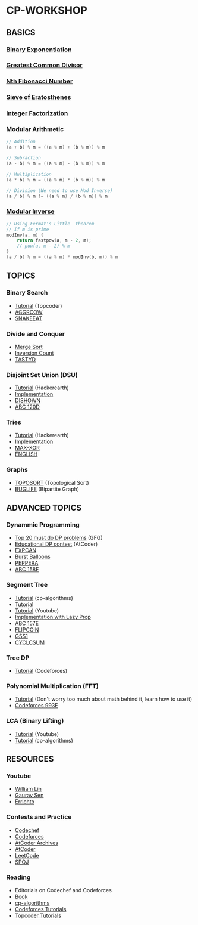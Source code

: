 # CP-WORKSHOP

## BASICS
### [Binary Exponentiation](https://cp-algorithms.com/algebra/binary-exp.html)
### [Greatest Common Divisor](https://cp-algorithms.com/algebra/euclid-algorithm.html)
### [Nth Fibonacci Number](https://www.geeksforgeeks.org/program-for-nth-fibonacci-number/)
### [Sieve of Eratosthenes](https://cp-algorithms.com/algebra/sieve-of-eratosthenes.html)
### [Integer Factorization](https://cp-algorithms.com/algebra/factorization.html)
### Modular Arithmetic
```cpp
// Addition
(a + b) % m = ((a % m) + (b % m)) % m

// Subraction
(a - b) % m = ((a % m) - (b % m)) % m

// Multiplication
(a * b) % m = ((a % m) * (b % m)) % m

// Division (We need to use Mod Inverse)
(a / b) % m != ((a % m) / (b % m)) % m
```
### [Modular Inverse](https://cp-algorithms.com/algebra/module-inverse.html)
```cpp
// Using Fermat's Little  theorem
// If m is prime
modInv(a, m) {
    return fastpow(a, m - 2, m);
    // pow(a, m - 2) % m
}
(a / b) % m = ((a % m) * modInv(b, m)) % m
```

## TOPICS
### Binary Search
* [Tutorial](https://www.topcoder.com/community/competitive-programming/tutorials/binary-search) (Topcoder)
* [AGGRCOW](https://www.spoj.com/problems/AGGRCOW/)
* [SNAKEEAT](https://www.codechef.com/problems/SNAKEEAT)

### Divide and Conquer
* [Merge Sort](https://www.geeksforgeeks.org/merge-sort/)
* [Inversion Count](https://www.geeksforgeeks.org/counting-inversions/)
* [TASTYD](https://www.codechef.com/problems/TASTYD)

### Disjoint Set Union (DSU)
* [Tutorial](https://www.hackerearth.com/practice/notes/disjoint-set-union-union-find/) (Hackerearth)
* [Implementation](https://github.com/yash0530/CP/blob/master/01%20DSA/001%20DSU.cpp)
* [DISHOWN](https://www.codechef.com/problems/DISHOWN)
* [ABC 120D](https://atcoder.jp/contests/abc120/tasks/abc120_d)

### Tries
* [Tutorial](https://www.hackerearth.com/practice/data-structures/advanced-data-structures/trie-keyword-tree/tutorial/) (Hackerearth)
* [Implementation](https://github.com/yash0530/CP/blob/master/01%20DSA/016%20Trie.cpp)
* [MAX-XOR](https://www.hackerrank.com/challenges/maximum-xor/problem)
* [ENGLISH](https://www.codechef.com/problems/ENGLISH)

### Graphs
* [TOPOSORT](https://www.spoj.com/problems/TOPOSORT/) (Topological Sort)
* [BUGLIFE](https://www.spoj.com/problems/BUGLIFE/) (Bipartite Graph)

## ADVANCED TOPICS
### Dynammic Programming
* [Top 20 must do DP problems](https://www.geeksforgeeks.org/top-20-dynamic-programming-interview-questions/) (GFG)
* [Educational DP contest](https://atcoder.jp/contests/dp/tasks) (AtCoder)
* [EXPCAN](https://www.codechef.com/problems/EXPCAN)
* [Burst Balloons](https://leetcode.com/problems/burst-balloons/)
* [PEPPERA](https://www.codechef.com/COOK115A/problems/PEPPERA)
* [ABC 158F](https://atcoder.jp/contests/abc158/tasks/abc158_f)

### Segment Tree
* [Tutorial](https://cp-algorithms.com/data_structures/segment_tree.html) (cp-algorithms)
* [Tutorial](https://kartikkukreja.wordpress.com/2014/11/09/a-simple-approach-to-segment-trees/)
* [Tutorial](https://www.youtube.com/playlist?list=PLMCXHnjXnTnuASA1NghV3Vs9J3D_ij5w2) (Youtube)
* [Implementation with Lazy Prop](https://github.com/yash0530/CP/blob/master/01%20DSA/004%20LAZY.cpp)
* [ABC 157E](https://atcoder.jp/contests/abc157/tasks/abc157_e)
* [FLIPCOIN](https://www.codechef.com/problems/FLIPCOIN)
* [GSS1](https://www.spoj.com/problems/GSS1/)
* [CYCLCSUM](https://www.codechef.com/COOK115A/problems/CYCLCSUM)

### Tree DP
* [Tutorial](https://codeforces.com/blog/entry/20935) (Codeforces)

### Polynomial Multiplication (FFT)
* [Tutorial](https://cp-algorithms.com/algebra/fft.html) (Don't worry too much about math behind it, learn how to use it)
* [Codeforces 993E](https://codeforces.com/problemset/problem/993/E)


### LCA (Binary Lifting)
* [Tutorial](https://www.youtube.com/watch?v=ctZ7fjMbPWE) (Youtube)
* [Tutorial](https://cp-algorithms.com/graph/lca_binary_lifting.html) (cp-algorithms)

## RESOURCES

### Youtube
* [William Lin](https://www.youtube.com/channel/UCKuDLsO0Wwef53qdHPjbU2Q)
* [Gaurav Sen](https://www.youtube.com/channel/UCRPMAqdtSgd0Ipeef7iFsKw)
* [Errichto](https://www.youtube.com/channel/UCBr_Fu6q9iHYQCh13jmpbrg)

### Contests and Practice
* [Codechef](https://www.codechef.com/)
* [Codeforces](https://codeforces.com/)
* [AtCoder Archives](https://kenkoooo.com/atcoder/#/table/)
* [AtCoder](http://atcoder.jp/)
* [LeetCode](https://leetcode.com/)
* [SPOJ](https://spoj.com)

### Reading
* Editorials on Codechef and Codeforces
* [Book](https://cses.fi/book/book.pdf)
* [cp-algorithms](http://cp-algorithms.com/)
* [Codeforces Tutorials](https://codeforces.com/blog/entry/57282)
* [Topcoder Tutorials](https://www.topcoder.com/community/competitive-programming/tutorials/)